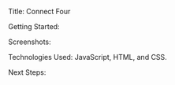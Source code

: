 Title: Connect Four

Getting Started:

Screenshots:

Technologies Used: JavaScript, HTML, and CSS.

Next Steps: